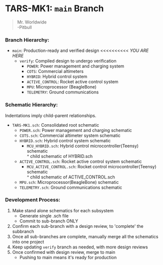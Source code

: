 # TARS-MK1: `main` Branch

> Mr. Worldwide \
> -Pitbull

### Branch Hierarchy:

- `main`: Production-ready and verified design <<<<<<<<<< _YOU ARE HERE_
  - `verify`: Compiled design to undergo verification
    - `POWER`: Power management and charging system
    - `COTS`: Commercial altimeters
    - `HYBRID`: Hybrid control system
    - `ACTIVE_CONTROL`: Rocket active control system
    - `MPU`: Microprocessor (BeagleBone)
    - `TELEMETRY`: Ground communications
    
### Schematic Hierarchy:

Indentations imply child-parent relationships.

- `TARS-MK1.sch`: Consolidated root schematic
  - `POWER.sch`: Power management and charging schematic
  - `COTS.sch`: Commercial altimeter system schematic
  - `HYBRID.sch`: Hybrid control system schematic
    - `MCU_HYBRID.sch`: Hybrid control microcontroller(Teensy) schematic \
    ^ child schematic of HYBRID.sch
  - `ACTIVE_CONTROL.sch`: Rocket active control system schematic
    - `MCU_ACTIVE_CONTROL.sch`: Rocket control microcontroller(Teensy) schematic \
    ^ child schematic of ACTIVE_CONTROL.sch
  - `MPU.sch`: Microprocessor(BeagleBone) schematic
  - `TELEMETRY.sch`: Ground communications schematic

### Development Process:

1. Make stand alone schematics for each subsystem
   - Generate single .sch file
   - Commit to sub-branch ONLY
2. Confirm each sub-branch with a design review, to 'complete' the subbranch
3. Once all sub-branches are complete, manually merge all the schematics into one project
4. Keep updating `verify` branch as needed, with more design reviews
5. Once confirmed with design review, merge to main
   - Pushing to main means it's ready for production

